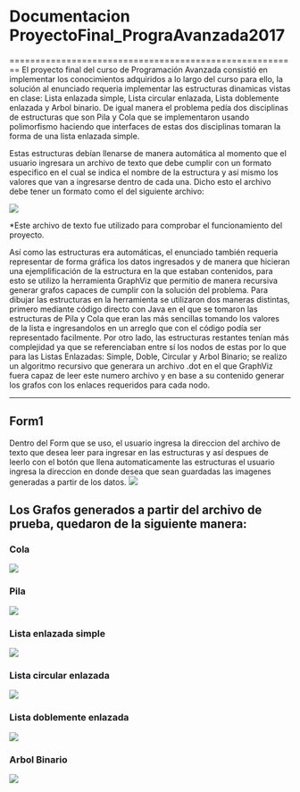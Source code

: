 # Documentacion ProyectoFinal_PrograAvanzada2017
========================================================
El proyecto final del curso de Programación Avanzada consistió en implementar los conocimientos adquiridos a lo largo del curso
para ello, la solución al enunciado requeria implementar las estructuras dinamicas vistas en clase: Lista enlazada simple, Lista circular 
enlazada, Lista doblemente enlazada y Arbol binario. De igual manera el problema pedía dos disciplinas de estructuras que son Pila y Cola 
que se implementaron usando polimorfismo haciendo que interfaces de estas dos disciplinas tomaran la forma de una lista enlazada simple.

Estas estructuras debían llenarse de manera automática al momento que el usuario ingresara un archivo de texto que debe cumplir con un formato especifico en el cual se indica el nombre de la estructura y así mismo los valores que van a ingresarse dentro de cada una. Dicho esto el archivo debe tener un formato como el del siguiente archivo:

![](https://image.ibb.co/ch3jCm/Text.png)

*Este archivo de texto fue utilizado para comprobar el funcionamiento del proyecto.

Así como las estructuras era automáticas, el enunciado también requeria representar de forma gráfica los datos ingresados y de manera que 
hicieran una ejemplificación de la estructura en la que estaban contenidos, para esto se utilizo la herramienta GraphViz que permitio de 
manera recursiva generar grafos capaces de cumplir con la solución del problema. Para dibujar las estructuras en la herramienta se 
utilizaron dos maneras distintas, primero mediante código directo con Java en el que se tomaron las estructuras de Pila y Cola que eran 
las más sencillas tomando los valores de la lista e ingresandolos en un arreglo que con el código podía ser representado facilmente. Por 
otro lado, las estructuras restantes tenían más complejidad ya que se referenciaban entre sí los nodos de estas por lo que para las 
Listas Enlazadas: Simple, Doble, Circular y Arbol Binario; se realizo un algoritmo recursivo que generara un archivo .dot en el que 
GraphViz fuera capaz de leer este numero archivo y en base a su contenido generar los grafos con los enlaces requeridos para cada nodo.

---------------------------------------
## Form1
Dentro del Form que se uso, el usuario ingresa la direccion del archivo de texto que desea leer para ingresar en las estructuras y así despues de leerlo con el botón que llena automaticamente las estructuras el usuario ingresa la direccion en donde desea que sean guardadas las imagenes generadas a partir de los datos.
![](https://image.ibb.co/ec1t56/Principal.png)

## Los Grafos generados a partir del archivo de prueba, quedaron de la siguiente manera:
### Cola
![](https://image.ibb.co/ezKrsm/Cola.png)
### Pila
![](https://image.ibb.co/f17Bsm/Pila.png)
### Lista enlazada simple
![](https://image.ibb.co/f3mnXm/grafo_Linked_List.png)
### Lista circular enlazada
![](https://image.ibb.co/kJMzdR/grafo_Circular.png)
### Lista doblemente enlazada
![](https://image.ibb.co/dacuCm/grafo_Doble.png)
### Arbol Binario
![](https://image.ibb.co/m4T6Q6/Arbol_Binario.png)
